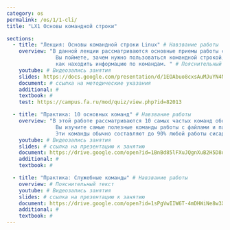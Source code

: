 ```yaml
---
category: os
permalink: /os/1/1-cli/
title: "LX1 Основы командной строки"

sections:
  - title: "Лекция: Основы командной строки Linux" # Навзвание работы
    overview: "В данной лекции рассматриваются основные приемы работы с командной строкой Linux. 
    			Вы поймете, зачем нужно пользоваться командной строкой, какова структура команды, 
    			как находить информацию по командам. " # Пояснительный текст
    youtube: # Видеозапись занятия
    slides: https://docs.google.com/presentation/d/1EOAbuo8cxsAuMJuYN4NUjg5ek__IJpRK_Y2PiAI2VzI/edit?usp=sharing # ссылка на презентацию к занятию
    document: # ссылка на методические указания
    additional: # 
    textbook: # 
    test: https://campus.fa.ru/mod/quiz/view.php?id=82013

  - title: "Практика: 10 основных команд" # Навзвание работы
    overview: "В этой работе рассматриваются 10 самых частых команд оболочки bash.
    			Вы изучите самые полезные команды работы с файлами и папками. 
    			Эти команды обычно составляют до 90% любой работы сисадмина." # Пояснительный текст
    youtube: # Видеозапись занятия
    slides: # ссылка на презентацию к занятию
    document: https://drive.google.com/open?id=1BnBd85lFXuJQgnXuB2H5D8utUoMLq6hZEDNnZ8NOwHs # ссылка на методические указания
    additional: # 
    textbook: # 

  - title: "Практика: Служебные команды" # Навзвание работы
    overview: # Пояснительный текст
    youtube: # Видеозапись занятия
    slides: # ссылка на презентацию к занятию
    document: https://drive.google.com/open?id=1sPgVwIIW6T-4mDHWiNe8w3XihNe43y_65yicqiR1qdg # ссылка на методические указания
    additional: # 
    textbook: # 
---
```


